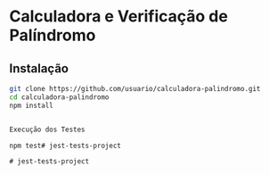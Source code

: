 # Calculadora e Verificação de Palíndromo

## Instalação

```bash
git clone https://github.com/usuario/calculadora-palindromo.git
cd calculadora-palindromo
npm install


Execução dos Testes

npm test#   j e s t - t e s t s - p r o j e c t  
 #   j e s t - t e s t s - p r o j e c t  
 